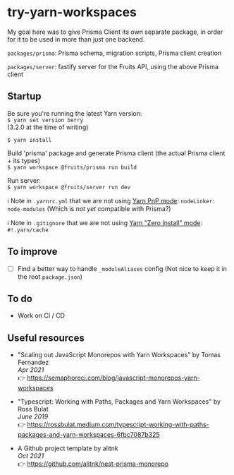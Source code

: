 # try-yarn-workspaces

My goal here was to give Prisma Client its own separate package, in order for it to be used
in more than just one backend.

`packages/prisma`: Prisma schema, migration scripts, Prisma client creation

`packages/server`: fastify server for the Fruits API, using the above Prisma client

## Startup

Be sure you're running the latest Yarn version:  
`$ yarn set version berry`  
(3.2.0 at the time of writing)

`$ yarn install`

Build 'prisma' package and generate Prisma client (the actual Prisma client + its types)  
`$ yarn workspace @fruits/prisma run build`

Run server:  
`$ yarn workspace @fruits/server run dev`

ℹ️ Note in `.yarnrc.yml` that we are not using [Yarn PnP mode](https://yarnpkg.com/features/pnp): `nodeLinker: node-modules`
(Which is *not yet* compatible with Prisma?)

ℹ️ Note in `.gitignore` that we are not using [Yarn "Zero Install" mode](https://yarnpkg.com/features/zero-installs): `#!.yarn/cache`

## To improve

 - [ ] Find a better way to handle `_moduleAliases` config
(Not nice to keep it in the root `package.json`)

## To do

 - Work on CI / CD

## Useful resources

 - "Scaling out JavaScript Monorepos with Yarn Workspaces" by Tomas Fernandez  
*Apr 2021*  
👉 https://semaphoreci.com/blog/javascript-monorepos-yarn-workspaces

 - "Typescript: Working with Paths, Packages and Yarn Workspaces" by Ross Bulat  
*June 2019*  
👉 https://rossbulat.medium.com/typescript-working-with-paths-packages-and-yarn-workspaces-6fbc7087b325

 - A Github project template by alitnk  
*Oct 2021*  
👉 https://github.com/alitnk/nest-prisma-monorepo
